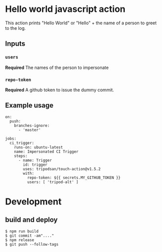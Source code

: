 # Hello world javascript action

This action prints "Hello World" or "Hello" + the name of a person to greet to the log.

## Inputs

### `users`

**Required** The names of the person to impersonate

### `repo-token`

**Required** A github token to issue the dummy commit.

## Example usage

```
on:
  push:
    branches-ignore:
      - 'master'

jobs:
  ci_trigger:
    runs-on: ubuntu-latest
    name: Impersonated CI Trigger
    steps:
      - name: Trigger
        id: trigger
        uses: tripodsan/touch-action@v1.5.2
        with:
          repo-token: ${{ secrets.MY_GITHUB_TOKEN }}
          users: [ 'tripod-alt' ]
```

# Development

## build and deploy

```sh-session
$ npm run build
$ git commit -am"...."
$ npm release
$ git push --follow-tags
```


